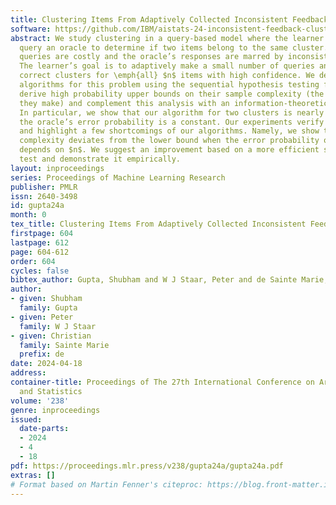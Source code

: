 ```yaml
---
title: Clustering Items From Adaptively Collected Inconsistent Feedback
software: https://github.com/IBM/aistats-24-inconsistent-feedback-clustering
abstract: We study clustering in a query-based model where the learner can repeatedly
  query an oracle to determine if two items belong to the same cluster. However, these
  queries are costly and the oracle’s responses are marred by inconsistency and noise.
  The learner’s goal is to adaptively make a small number of queries and return the
  correct clusters for \emph{all} $n$ items with high confidence. We develop efficient
  algorithms for this problem using the sequential hypothesis testing framework. We
  derive high probability upper bounds on their sample complexity (the number of queries
  they make) and complement this analysis with an information-theoretic lower bound.
  In particular, we show that our algorithm for two clusters is nearly optimal when
  the oracle’s error probability is a constant. Our experiments verify these findings
  and highlight a few shortcomings of our algorithms. Namely, we show that their sample
  complexity deviates from the lower bound when the error probability of the oracle
  depends on $n$. We suggest an improvement based on a more efficient sequential hypothesis
  test and demonstrate it empirically.
layout: inproceedings
series: Proceedings of Machine Learning Research
publisher: PMLR
issn: 2640-3498
id: gupta24a
month: 0
tex_title: Clustering Items From Adaptively Collected Inconsistent Feedback
firstpage: 604
lastpage: 612
page: 604-612
order: 604
cycles: false
bibtex_author: Gupta, Shubham and W J Staar, Peter and de Sainte Marie, Christian
author:
- given: Shubham
  family: Gupta
- given: Peter
  family: W J Staar
- given: Christian
  family: Sainte Marie
  prefix: de
date: 2024-04-18
address:
container-title: Proceedings of The 27th International Conference on Artificial Intelligence
  and Statistics
volume: '238'
genre: inproceedings
issued:
  date-parts:
  - 2024
  - 4
  - 18
pdf: https://proceedings.mlr.press/v238/gupta24a/gupta24a.pdf
extras: []
# Format based on Martin Fenner's citeproc: https://blog.front-matter.io/posts/citeproc-yaml-for-bibliographies/
---
```

